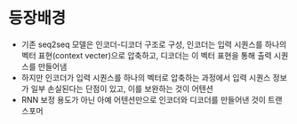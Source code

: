 # 등장배경
* 기존 seq2seq 모델은 인코더-디코더 구조로 구성, 인코더는 입력 시퀀스를 하나의 벡터 표현(context vecter)으로 압축하고, 디코더는 이 벡터 표현을 통해 출력 시퀀스를 만들어냄
* 하지만 인코더가 입력 시퀀스를 하나의 벡터로 압축하는 과정에서 입력 시퀀스 정보가 일부 손실된다는 단점이 있고, 이를 보완하는 것이 어텐션 
* RNN 보정 용도가 아닌 아예 어텐션만으로 인코더와 디코더를 만들어낸 것이 트랜스포머

